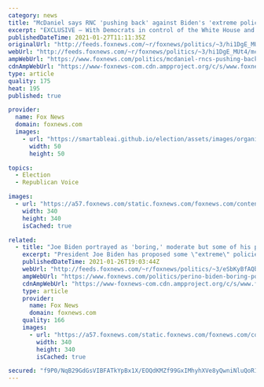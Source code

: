 ```yaml
---
category: news
title: "McDaniel says RNC 'pushing back' against Biden's 'extreme policies'"
excerpt: "EXCLUSIVE – With Democrats in control of the White House and holding fragile majorities in the Senate and House of Representatives, the Republican National Committee (RNC) has a new mission."
publishedDateTime: 2021-01-27T11:11:35Z
originalUrl: "http://feeds.foxnews.com/~r/foxnews/politics/~3/hi1DgE_MUt4/mcdaniel-rncs-pushing-back-biden-policies"
webUrl: "http://feeds.foxnews.com/~r/foxnews/politics/~3/hi1DgE_MUt4/mcdaniel-rncs-pushing-back-biden-policies"
ampWebUrl: "https://www.foxnews.com/politics/mcdaniel-rncs-pushing-back-biden-policies.amp"
cdnAmpWebUrl: "https://www-foxnews-com.cdn.ampproject.org/c/s/www.foxnews.com/politics/mcdaniel-rncs-pushing-back-biden-policies.amp"
type: article
quality: 175
heat: 195
published: true

provider:
  name: Fox News
  domain: foxnews.com
  images:
    - url: "https://smartableai.github.io/election/assets/images/organizations/foxnews.com-50x50.jpg"
      width: 50
      height: 50

topics:
  - Election
  - Republican Voice

images:
  - url: "https://a57.foxnews.com/static.foxnews.com/foxnews.com/content/uploads/2019/03/340/340/PaulSteinhauser.jpg?ve=1&tl=1"
    width: 340
    height: 340
    isCached: true

related:
  - title: "Joe Biden portrayed as 'boring,' moderate but some of his policies are 'extreme': Perino"
    excerpt: "President Joe Biden has proposed some \"extreme\" policies that warrant more attention from the mainstream media, \"The Five\" co-panelist Dana Perino said on Monday."
    publishedDateTime: 2021-01-26T19:03:44Z
    webUrl: "http://feeds.foxnews.com/~r/foxnews/politics/~3/eSbKyBfAQb0/perino-biden-boring-portrayed-moderate-policies-extreme"
    ampWebUrl: "https://www.foxnews.com/politics/perino-biden-boring-portrayed-moderate-policies-extreme.amp"
    cdnAmpWebUrl: "https://www-foxnews-com.cdn.ampproject.org/c/s/www.foxnews.com/politics/perino-biden-boring-portrayed-moderate-policies-extreme.amp"
    type: article
    provider:
      name: Fox News
      domain: foxnews.com
    quality: 166
    images:
      - url: "https://a57.foxnews.com/static.foxnews.com/foxnews.com/content/uploads/2020/10/340/340/image-5.png?ve=1&tl=1"
        width: 340
        height: 340
        isCached: true

secured: "f9P0/NqB29GdGsVIBFATkYpBx1X/EOQdKMZf99GxIMhyhXVe8yQwniNluQoR1SZDdyvwKTulm/mAQjP9frfj4OxDxUlVp7YjrgxxOStlMfsK/jSLGdo1cg3kQwDN1ZurNQLiTQ8D51xGisl8UXMMCZpZKdn8EXoFLqYIk+ugTyh74O6ym8LTEM6g8creHW9Viqwndkq7GYU9Pv5wahnJEIIjhlIDktFeKSdpgLUPIxvxCNC4CST48/C3B8jbhdafubOmSN/FstqOX2rq2Ljx0Ewsrd3BW00y/8h97hQG62TZeuJbC6MfqGFoCi0kOSEUY6feRTMht1RBD2Xh89ja/eNrzPt1LWFKevjGiaJAdws=;+khOSmYmcW+FqIfOW2Fxjg=="
---
```


